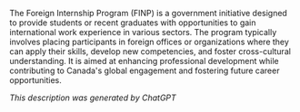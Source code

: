 The Foreign Internship Program (FINP) is a government initiative designed to provide students or recent graduates with opportunities to gain international work experience in various sectors. The program typically involves placing participants in foreign offices or organizations where they can apply their skills, develop new competencies, and foster cross-cultural understanding. It is aimed at enhancing professional development while contributing to Canada's global engagement and fostering future career opportunities.

*This description was generated by ChatGPT*